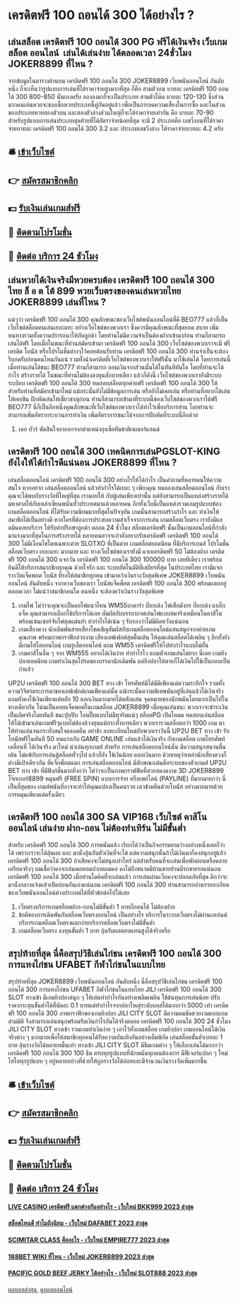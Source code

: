# เครดิตฟรี 100 ถอนได้ 300 ได้อย่างไร ?
## เล่นสล็อต เครดิตฟรี 100 ถอนได้ 300 PG ฟรีได้เงินจริง เว็บเกม สล็อต ออนไลน์  เล่นได้เล่นง่าย ได้ตลอดเวลา 24ชั่วโมง JOKER8899 ที่ไหน ?
จากข้อมูลในตารางด้านบน เครดิตฟรี 100 ถอนได้ 300 JOKER8899 เว็บพนันออนไลน์ อันดับหนึ่ง ก็จะเห็นว่ารูปแบบการเล่นที่ได้ราคาจ่ายสูงมากที่สุด ก็คือ สามตัวบน บาทละ เครดิตฟรี 100 ถอนได้ 300 800-850 นั่นเองครับ ลองลงมาก็จะเป็นประเภท สามตัวโต๊ด บาทละ 120-130 ซึ่งส่วนมากคนเล่นหวยจะชอบซื้อหวยประเภทนี้คู่กันอยู่แล้ว เพื่อเป็นการลดความเสี่ยงในการซื้อ
และในส่วนของประเภทหวยสองตัวบน และสองตัวล่างส่วนใหญ่ก็จะได้ราคาจ่ายเท่ากัน คือ บาทละ 70-90 สำหรับรูปแบบการเล่นประเภทสุดท้ายที่ได้อัตราจ่ายน้อยที่สุด จะมี 2 ประเภทคือ เลขวิ่งบนที่ได้ราคาจ่ายบาทละ เครดิตฟรี 100 ถอนได้ 300 3.2 และ ประเภทเลขวิ่งล่าง ได้ราคาจ่ายบาทละ 4.2 ครับ

## 🛎 [เข้าเว็บไซต์](https://bit.ly/3SdLNi2)
## 👉 [สมัครสมาชิกคลิก](https://bit.ly/3SdLNi2)
## 💵 [รับเงินเล่นเกมส์ฟรี](https://bit.ly/3dyRKHj)
## 👑 [ติดตามโปรโมชั่น](https://bit.ly/3dyRKHj)
## 📱 [ติดต่อ บริการ 24 ชัวโมง](https://bit.ly/3dyRKHj)

## เล่นหวยได้เงินจริงมีหวยครบต้อง เครดิตฟรี 100 ถอนได้ 300 ไทย ล็ อ ต โต้ 899 หวยเว็บตรงของคนเล่นหวยไทย JOKER8899 เล่นที่ไหน ?
แน่ๆว่า เครดิตฟรี 100 ถอนได้ 300 คุณลักษณะของเว็บไซต์พนันออนไลน์ที่ดี BEO777 แล้วก็เป็น เว็บไซต์สล็อตคนเล่นเยอะแยะ อย่างเว็บไซต์ของพวกเรา ซึ่งควรมีคุณลักษณะที่สุดยอด สบาย เพิ่มหนทางรวมทั้งความปรารถนาให้กับลูกค้า โดยท่านไม่มีความจำเป็นต้องฝากเข้ามาก่อน ท่านก็สามารถเล่นได้ฟรี โดยเมื่อในขณะที่ท่านสมัครเข้ามา เครดิตฟรี 100 ถอนได้ 300 เว็บไซต์ของพวกเราจะมี ฟรีเครดิต โบนัส หรือโปรโมชั่นต่างๆไว้คอยต้อนรับท่าน เครดิตฟรี 100 ถอนได้ 300 ท่านจำเป็นจะต้องรีบกดรับก่อนคนไหนกันแน่ รวมทั้งนำเครดิตที่เว็บไซต์ของพวกเราให้ฟรีนั้น มาใช้เล่นได้ โดยการเล่นนี้ เมื่อท่านเล่นได้ชนะ BEO777 ท่านก็สามารถ ถอนเงินจากส่วนนั้นได้ในทันทีทันใด โดยที่ท่านจะได้กำไร สร้างรายได้ ในขณะที่ท่านไม่ต้องลงทุนสักบาทเดียว แล้วก็ดังนี้ เว็บไซต์ของพวกเรายังมีระบบระเบียบ เครดิตฟรี 100 ถอนได้ 300 ทดสอบสล็อตทุกค่ายฟรี เครดิตฟรี 100 ถอนได้ 300 ให้สำหรับท่านที่สมัครเข้ามาใหม่ แม้กระนั้นยังไม่มีข้อมูลการเล่น หรือยังไม่เคยเล่น หรือท่านที่อยากได้เล่นให้เคยชิน ฝึกหัดเล่นให้เชี่ยวชาญก่อน ท่านก็สามารถเข้ามาที่ระบบนี้ของเว็บไซต์ของพวกเราได้ฟรี BEO777 นี่ก็เป็นอีกหนึ่งคุณลักษณะที่เว็บไซต์ของพวกเราได้ทำไว้เพื่อบริการท่าน โดยท่านจะสามารถเพิ่มอัตรากระบวนการทำเงิน เพิ่มอัตราการชนะได้จากการฝึกหัดที่ระบบนี้อีกด้วย
1. เดอ บัวร์ ตัดสินใจลาออกจากตำแหน่งกุนซือทีมชาติเนเธอร์แลนด์

## เครดิตฟรี 100 ถอนได้ 300 เทคนิคการเล่นPGSLOT-KING ยังไงให้ได้กำไรดีแน่นอน JOKER8899 ที่ไหน ?
เล่นสล็อตออนไลน์ เครดิตฟรี 100 ถอนได้ 300 อย่างไรให้ได้กำไร เป็นคำถามที่หลายคนให้ความสนใจ หากอยาก เล่นสล็อตออนไลน์ แล้วทำกำไรได้เยอะ ๆ เพียงคุณ ทดลองเล่นสล็อตออนไลน์ กับเรา คุณจะได้พบกับรางวัลที่ใหญ่ที่สุด เรามอบให้ กับผู้เล่นเพียงเท่านั้น แต่ยังสามารถเป็นแหล่งสร้างรายได้มหาศาลให้กับเหล่าเซียนพนันทั่วประเทศมาแล้วหลายคน อีกทั้งเว็บนี้เป็นแหล่งรวมเกมรูปแบบห้อง เกมสล็อตออนไลน์ ที่ได้รับความนิยมมากที่สุดในปัจจุบัน เกมนั้นสามารถสร้างกำไร และ ทำเงินให้สมาชิกได้เป็นอย่างดี หากใครที่ต้องการประสบความสำเร็จจากการเล่น เกมสล็อตเว็บตรง เรายังมีแอดมินคอยบริการ ให้รับคำปรึกษาลูกค้า ตลอด 24 ชั่วโมง
สล็อตเครดิตฟรี นั้นเป็นเกมออนไลน์ที่กำลังมาแรงมากที่สุดในการสร้างรายได้ หลายคนอาจจะกำลังอยากรับเครดิตฟรี เครดิตฟรี 100 ถอนได้ 300 ไม่มีเงื่อนไขโดยเฉพาะค่าย SLOTXO ที่เป็นค่าย เกมสล็อตยอดนิยม ที่มีบริการเกมส์ โปรโมชั่นสล็อตเว็บตรง เยอะแยะ มากมาย และ ทางเว็บไซต์ของเรายังมี แจกเครดิตฟรี 50 ไม่ต้องฝาก เครดิตฟรี 100 ถอนได้ 300 แจกวัน เครดิตฟรี 100 ถอนได้ 300 100000 บาท เลยทีเดียว เราพร้อมยินดีให้บริการสมากชิกทุกคุณ ด้วยใจรัก และ ระบบอัตโนมัติที่เสถียรที่สุด ในประเทศไทย เรามีแจก รางวัลแจ็คพอต โบนัส ที่รอให้สมาชิกทุกคน เข้ามาคว้าเงินรางวัลสุดพิเศษ JOKER8899 เว็บพนันออนไลน์ อันดับหนึ่ง จากทางเว็บของเรา โบนัสแจ็คพ็อต เครดิตฟรี 100 ถอนได้ 300 พร้อมแตกอยู่ตลอดเวลา ไม่แน่ว่าสมาชิกคนใด คนหนึ่ง จะต้องคว้าเงินรางวัลสุดพิเศษ
1. เกมไพ่ ไม่ว่าจะคุณจะเป็นคอไพ่แนวไหน WM55บาคาร่า ป๊อกเด้ง ไพ่เสือมังกร ป๊อกเด้ง แบล็กแจ็ค คุณสามารถเลือกใช้บริการได้เลย สัมผัสกับบรรยากาศเล่นไพ่แบบสมจริงเหมือนในคาสิโน พร้อมเซนเซอร์จับไพ่สุดแม่นยำ ทำกำไรได้เน้น ๆ รับรองว่าไม่มีผิดหวังแน่นอน
2. เกมเสี่ยงดวง นักเดิมพันสายเสี่ยงโชคเชิญสัมผัสกับเกมสล็อตออนไลน์แสนสนุกจากค่ายเกมคุณภาพ พร้อมภาพกราฟิกสวยงาม เสียงเอฟเฟกต์สุดตื่นเต้น ให้คุณเล่นสล็อตได้เพลิน ๆ อีกทั้งยังมีเกมไฮโลออนไลน์ เกมรูเล็ตออนไลน์ แถม WM55 เครดิตฟรีให้ไปทำกำไรแบบไม่อั้น
3. เกมคาสิโนอื่น ๆ จาก WM555 อยากได้เงินง่าย ทำกำไรไว แถมตัวเกมเล่นไม่ยาก นี่เลย เกมยิงปลายอดนิยม เกมทำเงินสุดโปรดของบรรดานักเดิมพัน แค่ยิงปลาให้ตายก็ได้เงินไปใช้เป็นกอบเป็นกำแล้ว

UP2U เครดิตฟรี 100 ถอนได้ 300 BET ทาง เข้า โทรศัพท์มิได้มีดีเพียงแค่ความระทึกใจ รวมทั้งความวิจิตรตระการตาของเอฟเฟกต์เกมเพียงแค่นั้น แม้กระนั้นความพิเศษมันอยู่ที่เล่นแล้วได้เงินจริง แถมยังคงใช้เงินเพียงแต่หลัก 10 แลกเงินมากมายได้หลักแสน จุดหมายของนักพนันโดยมากเป็นไปในทางเดียวกัน โน่นเป็นคอยแจ็คพอตในเกมสล็อต JOKER8899 เมื่อคุณเล่นชนะ พวกเราจะชำระเงินเป็นเลิศจริงโดยทันที ชนะปุบปับ โอนปั๊บแบบไม่มีทุจริตแน่ๆ สล็อตPG เปิดโหมด ทดสอบเล่นสล็อต ให้ได้เข้ามาเล่นเกมฟรีๆแบบไม่ต้องล้วงทุนแม้กระทั้งบาทเดียว พวกเรารวมสล็อตกว่า 1000 เกม มาให้ท่านเล่นจนกระทั่งสมใจตลอดคืน อย่าช้า ลงทะเบียนใหม่กับพวกเราวันนี้ UP2U BET ทาง เข้า รับโบนัสฟรีในทันที 50 หนแรกกับ GAME ONLINE เล่นแล้วได้เงินจริง กับเกมสล็อต เกมโทรศัพท์เคลื่อนที่ ได้เงินจริง มาใหม่ น่าเล่นทุกเกมส์ สำหรับ การเล่นสล็อตออนไลน์นั้น มีความสนุกสนานตื่นเต้น ไม่แพ้กับการเล่นตู้สล็อตทั่วๆไป แล้วก็ยัง ใช้เงินน้อย แลกเงินมาก ด้วยเหตุว่าเหล่านักเสี่ยงดวงก็ต่างมีเป้าเดียวกัน ที่แจ็กพ็อตแตก การเล่นสล็อตออนไลน์ มีลักษณะเด่นคือระบบของตัวเกมส์ UP2U BET ทาง เข้า ที่มีฟังก์ชั่นมากยิ่งกว่า ไม่ว่าจะเป็นภาพกราฟฟิคที่สวยสดงดงาม 3D JOKER8899 โจ๊กเกอร์8899 หมุนฟรี (FREE SPIN) แบบการจ่าย หรือเพย์ไลน์ (PAYLINE) ที่มากมายกว่า นี่เป็นที่สุดของ เกมส์พนันที่อาจจะทำให้คุณแปลงเป็นคนรวย เลวข้ามคืนด้วยโบนัส อย่างมากมายด้วยการหมุนเพียงแต่ครั้งเดียว

## เครดิตฟรี 100 ถอนได้ 300 SA VIP168 เว็บไซต์ คาสิโน ออนไลน์ เล่นง่าย ฝาก-ถอน ไม่ต้องทำเทิร์น ไม่มีขั้นต่ำ
สำหรับ เครดิตฟรี 100 ถอนได้ 300 การพนันแล้ว เรียกได้ว่าเป็นกิจกรรมยามว่างอย่างหนึ่งเลยก็ว่าได้ เพราะเราจะได้ลุ้นผล และ มานั่งลุ้นกับตัวเงินที่จะได้ แต่ความสนุกนั้นถ้าได้เงินมาก็คงสนุกอยู่แล้ว เครดิตฟรี 100 ถอนได้ 300 ถ้าเสียคงจะไม่สนุกเท่าไหร่ แต่สำหรับคนที่จะเล่นเพื่อพักผ่อนหรือคลายเครียดจริงๆ
ผมเชื่อว่าคงจะเล่นพอหอมปากหอมคอ คงไม่ถึงขนาดมีบ้านขายบ้านมีรถขายรถแน่นอน เครดิตฟรี 100 ถอนได้ 300 เมื่อท่านใดคิดที่จะเล่นแล้ว การเล่นผ่านเว็บคงจะปลอดภัยที่สุด ดีกว่าจะมานั่งกลางแจ้งแล้วเปิดบ่อนกันเองแน่นอน เครดิตฟรี 100 ถอนได้ 300 ท่านสามารถอ่านรายละเอียดของเว็บพนันออนไลน์ต่างประเทศได้ที่หัวข้อต่อไปได้เลย
1. เว็บตรงบริการเกมสล็อตฝาก-ถอนไม่มีขั้นต่ำ 1 บาทก็ถอนได้ ไม่ต้องฝาก
2. ข้อดีของการเดิมพันกับสล็อตเว็บตรงออนไลน์ เป็นอย่างไร บริการในระบบเว็บตรงไม่ผ่านเอเย่นต์บริการเกมสล็อตเว็บตรงแตกง่ายบริการสล็อตเว็บตรงไม่มีขั้นต่ำ
3. เกมสล็อตเว็บตรง ลงทุนขั้นต่ำ 1 บาท ลุ้นรับผลตอบแทนสูงได้จริงหรือ

## สรุปท้ายที่สุด นี่คือสรุปวิธีเล่นไก่ชน เครดิตฟรี 100 ถอนได้ 300 การแทงไก่ชน UFABET กีฬาไก่ชนในแบบไทย
สรุปท้ายที่สุด JOKER8899 เว็บพนันออนไลน์ อันดับหนึ่ง นี่คือสรุปวิธีเล่นไก่ชน เครดิตฟรี 100 ถอนได้ 300 การแทงไก่ชน UFABET กีฬาไก่ชนในแบบไทย JILI เครดิตฟรี 100 ถอนได้ 300 SLOT ทางเข้า มีเกมยิงปลาสนุก ๆ ให้เล่นทำกำไรกันอย่างเพลิดเพลิน ใช้ต้นทุนการเล่นน้อย ปรับราคากระสุนขั้นต่ำได้ที่นัดละ 0.1 บาทแต่ทำกำไรจากปลาใหญ่ระดับบอสได้มากกว่า 5000 เท่า เครดิตฟรี 100 ถอนได้ 300 ภาพกราฟิกของเกมยิงปลา JILI CITY SLOT มีความคมชัดสวยงามแบบเกมสามมิติ จึงสามารถเล่นสนุกพร้อมรับเงินกำไรกันได้จริงตลอด เครดิตฟรี 100 ถอนได้ 300 24 ชั่วโมง
JILI CITY SLOT ทางเข้า รวมเกมทำเงินง่าย ๆ เอาไว้ทั้งเกมสล็อต เกมยิงปลา เกมออนไลน์ได้เงินจริงต่าง ๆ มากมายเพื่อให้สมาชิกทุกคนได้รับความบันเทิงกันอย่างเต็มพิกัด เล่นสล็อตขั้นต่ำเบทละ 1 บาท ลุ้นรางวัลได้หลายหมื่นเท่า ทางเข้า JILI CITY SLOT มีธีมเกมต่าง ๆ ให้เลือกเล่นได้มากกว่า เครดิตฟรี 100 ถอนได้ 300 100 ธีม ครบทุกรูปแบบที่นักพนันทุกคนต้องการ มีฟีเจอร์แปลก ๆ ใหม่ ไฮโลทุกรูปแบบ ๆ อยู่หลายอย่างที่ช่วยให้ถูกรางวัลได้บ่อยและมีจำนวนเงินรางวัลเพิ่มมากขึ้น

## 🛎 [เข้าเว็บไซต์](https://bit.ly/3SdLNi2)
## 👉 [สมัครสมาชิกคลิก](https://bit.ly/3SdLNi2)
## 💵 [รับเงินเล่นเกมส์ฟรี](https://bit.ly/3dyRKHj)
## 👑 [ติดตามโปรโมชั่น](https://bit.ly/3dyRKHj)
## 📱 [ติดต่อ บริการ 24 ชัวโมง](https://bit.ly/3dyRKHj)

#### [LIVE CASINO เครดิตฟรี แตกต่างกันอย่างไร - เว็บใหม่ BKK999 2023 ล่าสุด](https://atom.io/themes/live%20casino%20เครดิตฟรี%20แตกต่างกันอย่างไร%20-%20เว็บใหม่%20bkk999%202023%20ล่าสุด)
#### [สล็อตไหนดี ทำไมถึงนิยม - เว็บใหม่ DAFABET 2023 ล่าสุด](https://atom.io/themes/สล็อตไหนดี%20ทำไมถึงนิยม%20-%20เว็บใหม่%20dafabet%202023%20ล่าสุด)
#### [SCIMITAR CLASS คืออะไร - เว็บใหม่ EMPIRE777 2023 ล่าสุด](https://atom.io/themes/scimitar%20class%20คืออะไร%20-%20เว็บใหม่%20empire777%202023%20ล่าสุด)
#### [188BET WIKI ที่ไหน - เว็บใหม่ JOKER8899 2023 ล่าสุด](https://atom.io/themes/188bet%20wiki%20ที่ไหน%20-%20เว็บใหม่%20joker8899%202023%20ล่าสุด)
#### [PACIFIC GOLD BEEF JERKY ได้อย่างไร - เว็บใหม่ SLOT888 2023 ล่าสุด](https://atom.io/themes/pacific%20gold%20beef%20jerky%20ได้อย่างไร%20-%20เว็บใหม่%20slot888%202023%20ล่าสุด)

[ผลบอลล่าสุด](https://siamsport.tv "ผลบอลล่าสุด"), [ดูบอลออนไลน์](https://siamsport.tv/ดูบอลสด "ดูบอลออนไลน์")